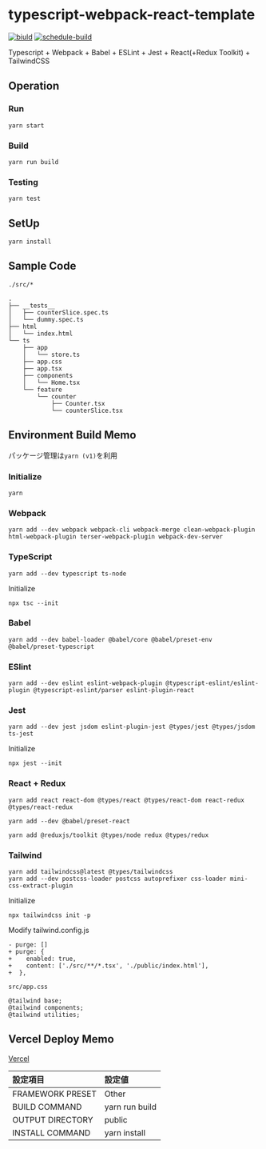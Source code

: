 # typescript-webpack-react-template

[![biuld](https://github.com/hironomiu/typescript-webpack-react-template/actions/workflows/build.yml/badge.svg)](https://github.com/hironomiu/typescript-webpack-react-template/actions/workflows/build.yml)
[![schedule-build](https://github.com/hironomiu/typescript-webpack-react-template/actions/workflows/schedule-build.yml/badge.svg)](https://github.com/hironomiu/typescript-webpack-react-template/actions/workflows/schedule-build.yml)

Typescript + Webpack + Babel + ESLint + Jest + React(+Redux Toolkit) + TailwindCSS

## Operation

### Run

```
yarn start
```

### Build

```
yarn run build
```

### Testing

```
yarn test
```

## SetUp

```
yarn install
```

## Sample Code

`./src/*`

```
.
├── __tests__
│   ├── counterSlice.spec.ts
│   └── dummy.spec.ts
├── html
│   └── index.html
└── ts
    ├── app
    │   └── store.ts
    ├── app.css
    ├── app.tsx
    ├── components
    │   └── Home.tsx
    └── feature
        └── counter
            ├── Counter.tsx
            └── counterSlice.tsx
```

## Environment Build Memo

パッケージ管理は`yarn (v1)`を利用

### Initialize

```
yarn
```

### Webpack

```
yarn add --dev webpack webpack-cli webpack-merge clean-webpack-plugin html-webpack-plugin terser-webpack-plugin webpack-dev-server
```

### TypeScript

```
yarn add --dev typescript ts-node
```

Initialize

```
npx tsc --init
```

### Babel

```
yarn add --dev babel-loader @babel/core @babel/preset-env @babel/preset-typescript
```

### ESlint

```
yarn add --dev eslint eslint-webpack-plugin @typescript-eslint/eslint-plugin @typescript-eslint/parser eslint-plugin-react
```

### Jest

```
yarn add --dev jest jsdom eslint-plugin-jest @types/jest @types/jsdom ts-jest
```

Initialize

```
npx jest --init
```

### React + Redux

```
yarn add react react-dom @types/react @types/react-dom react-redux @types/react-redux
```

```
yarn add --dev @babel/preset-react
```

```
yarn add @reduxjs/toolkit @types/node redux @types/redux
```

### Tailwind

```
yarn add tailwindcss@latest @types/tailwindcss
yarn add --dev postcss-loader postcss autoprefixer css-loader mini-css-extract-plugin
```

Initialize

```
npx tailwindcss init -p
```

Modify tailwind.config.js

```
- purge: []
+ purge: {
+    enabled: true,
+    content: ['./src/**/*.tsx', './public/index.html'],
+  },
```

`src/app.css`

```
@tailwind base;
@tailwind components;
@tailwind utilities;
```

## Vercel Deploy Memo

[Vercel](https://vercel.com/)

| 設定項目         | 設定値         |
| :--------------- | :------------- |
| FRAMEWORK PRESET | Other          |
| BUILD COMMAND    | yarn run build |
| OUTPUT DIRECTORY | public         |
| INSTALL COMMAND  | yarn install   |
